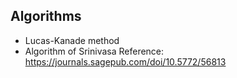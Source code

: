 ## Algorithms
- Lucas-Kanade method
- Algorithm of Srinivasa
Reference: https://journals.sagepub.com/doi/10.5772/56813